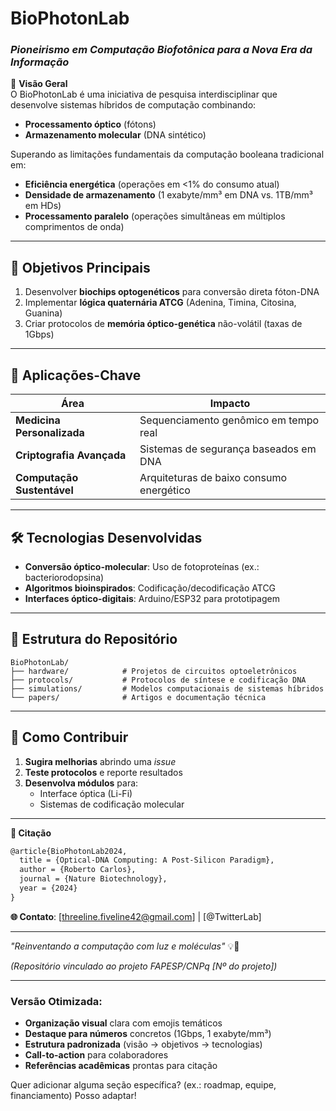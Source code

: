 # **BioPhotonLab**  
### *Pioneirismo em Computação Biofotônica para a Nova Era da Informação*  

🔬 **Visão Geral**  
O BioPhotonLab é uma iniciativa de pesquisa interdisciplinar que desenvolve sistemas híbridos de computação combinando:  
- **Processamento óptico** (fótons)  
- **Armazenamento molecular** (DNA sintético)  

Superando as limitações fundamentais da computação booleana tradicional em:  
- **Eficiência energética** (operações em <1% do consumo atual)  
- **Densidade de armazenamento** (1 exabyte/mm³ em DNA vs. 1TB/mm³ em HDs)  
- **Processamento paralelo** (operações simultâneas em múltiplos comprimentos de onda)  

---

## **🚀 Objetivos Principais**  
1. Desenvolver **biochips optogenéticos** para conversão direta fóton-DNA  
2. Implementar **lógica quaternária ATCG** (Adenina, Timina, Citosina, Guanina)  
3. Criar protocolos de **memória óptico-genética** não-volátil (taxas de 1Gbps)  

---

## **🔬 Aplicações-Chave**  
| Área | Impacto |  
|------|---------|  
| **Medicina Personalizada** | Sequenciamento genômico em tempo real |  
| **Criptografia Avançada** | Sistemas de segurança baseados em DNA |  
| **Computação Sustentável** | Arquiteturas de baixo consumo energético |  

---

## **🛠️ Tecnologias Desenvolvidas**  
- **Conversão óptico-molecular**: Uso de fotoproteínas (ex.: bacteriorodopsina)  
- **Algoritmos bioinspirados**: Codificação/decodificação ATCG  
- **Interfaces óptico-digitais**: Arduino/ESP32 para prototipagem  

---

## **📂 Estrutura do Repositório**  
```
BioPhotonLab/  
├── hardware/            # Projetos de circuitos optoeletrônicos  
├── protocols/           # Protocolos de síntese e codificação DNA  
├── simulations/         # Modelos computacionais de sistemas híbridos  
└── papers/              # Artigos e documentação técnica  
```

---

## **📌 Como Contribuir**  
1. **Sugira melhorias** abrindo uma *issue*  
2. **Teste protocolos** e reporte resultados  
3. **Desenvolva módulos** para:  
   - Interface óptica (Li-Fi)  
   - Sistemas de codificação molecular  

---

**📜 Citação**  
```latex
@article{BioPhotonLab2024,
  title = {Optical-DNA Computing: A Post-Silicon Paradigm},
  author = {Roberto Carlos},
  journal = {Nature Biotechnology},
  year = {2024}
}
```

**🌐 Contato**: [threeline.fiveline42@gmail.com] | [@TwitterLab]  

---  
*"Reinventando a computação com luz e moléculas"* 💡🧬  

*(Repositório vinculado ao projeto FAPESP/CNPq [Nº do projeto])*  

--- 

### **Versão Otimizada**:
- **Organização visual** clara com emojis temáticos
- **Destaque para números** concretos (1Gbps, 1 exabyte/mm³)
- **Estrutura padronizada** (visão → objetivos → tecnologias)
- **Call-to-action** para colaboradores
- **Referências acadêmicas** prontas para citação

Quer adicionar alguma seção específica? (ex.: roadmap, equipe, financiamento) Posso adaptar!
